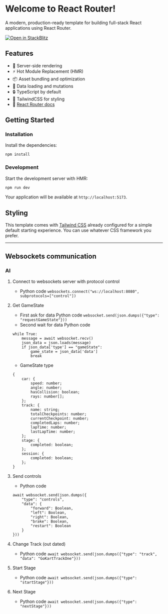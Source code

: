# Welcome to React Router!

A modern, production-ready template for building full-stack React applications using React Router.

[![Open in StackBlitz](https://developer.stackblitz.com/img/open_in_stackblitz.svg)](https://stackblitz.com/github/remix-run/react-router-templates/tree/main/default)

## Features

- 🚀 Server-side rendering
- ⚡️ Hot Module Replacement (HMR)
- 📦 Asset bundling and optimization
- 🔄 Data loading and mutations
- 🔒 TypeScript by default
- 🎉 TailwindCSS for styling
- 📖 [React Router docs](https://reactrouter.com/)

## Getting Started

### Installation

Install the dependencies:

```bash
npm install
```

### Development

Start the development server with HMR:

```bash
npm run dev
```

Your application will be available at `http://localhost:5173`.

## Styling

This template comes with [Tailwind CSS](https://tailwindcss.com/) already configured for a simple default starting experience. You can use whatever CSS framework you prefer.

---

## Websockets communication
### AI
1. Connect to websockets server with protocol control
    - Python code ```websockets.connect("ws://localhost:8080", subprotocols=["control"])```
2. Get GameState
    - First ask for data Python code ```websocket.send(json.dumps({"type": "requestGameState"}))```
    - Second wait for data  Python code
    ```
    while True:
        message = await websocket.recv()
        json_data = json.loads(message)
        if json_data['type'] == "gameState":
            game_state = json_data['data']
            break
    ```
    - GameState type
    ```
    {
        car: {
            speed: number;
            angle: number;
            hasCollision: boolean;
            rays: number[];
        };
        track: {
            name: string;
            totalCheckpoints: number;
            currentCheckpoint: number;
            completedLaps: number;
            lapTime: number;
            lastLapTime: number;
        };
        stage: {
            completed: boolean;
        };
        session: {
            completed: boolean;
        };
    }
    ```
3. Send controls
    - Python code
    ```
    await websocket.send(json.dumps({
        "type": "controls",
        "data": {
            "forward": Boolean,
            "left": Boolean,
            "right": Boolean,
            "brake": Boolean,
            "restart": Boolean
        }
    }))
    ```
4. Change Track (out dated)
    - Python code ```await websocket.send(json.dumps({"type": "track", "data": "GoKartTrackOne"}))```

5. Start Stage
    - Python code ```await websocket.send(json.dumps({"type": "startStage"}))```

6. Next Stage
    - Python code ```await websocket.send(json.dumps({"type": "nextStage"}))```
